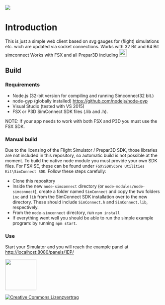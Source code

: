![](https://media.giphy.com/media/XpGDLCg8eeQw0/giphy.gif)

# Introduction
This is just a simple web client based on svg gauges for (flight) simulations etc. wich are updated via socket connections.
Works with 32 Bit and 64 Bit simconnect 
Works with FSX and all Prepar3D including <img src="http://joachim.herwigs.info/img/P3Dv4-tag.png" height="24px">


## Build
### Requirements
* Node.js (32-bit version for compiling and running Simconnect32 bit.)
* node-gyp (globally installed) https://github.com/nodejs/node-gyp
* Visual Studio (tested with VS 2015)
* FSX or P3D SimConnect SDK files (.lib and .h).

NOTE: If your app needs to work with both FSX and P3D you must use the FSX SDK.

### Manual build
Due to the licensing of the Flight Simulator / Prepar3D SDK, those libraries are not included in this repository, so automatic build is not possible at the moment.
To build the native node module you must provide your own SDK files. For FSX:SE, these can be found under `FSX\SDK\Core Utilities Kit\SimConnect SDK`. Follow these steps carefully:

* Clone this repository
* Inside the new `node-simconnect` directory (or `node-modules/node-simconnect`), create a folder named `SimConnect` and copy the two folders `inc` and `lib` from the SimConnect SDK installation over to the new directory. These should include `SimConnect.h` and `SimConnect.lib`, respectively.
* From the `node-simconnect` directory, run `npm install`
* If everything went well you should be able to run the simple example program: by running `npm start`.

### Use
Start your Simulator and you will reach the example panel at [http://localhost:8080/panels/1EP/](http://localhost:8080/panels/1EP/)

<img src="https://joeherwig.github.io/EDST-Flightsim-Scenery_Hahnweide-Kirchheim-unter-Teck//images/J3D-Icon.svg" width="100px">

<a rel="license" href="http://creativecommons.org/licenses/by-nc-sa/4.0/"><img alt="Creative Commons Lizenzvertrag" style="border-width:0" src="https://i.creativecommons.org/l/by-nc-sa/4.0/88x31.png" /></a>
